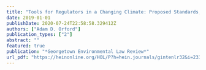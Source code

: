 ```yaml
---
title: "Tools for Regulators in a Changing Climate: Proposed Standards, State Policies, and Case Studies from the Western Grid"
date: 2019-01-01
publishDate: 2020-07-24T22:58:58.329412Z
authors: ["Adam D. Orford"]
publication_types: ["2"]
abstract: ""
featured: true
publication: "*Georgetown Environmental Law Review*"
url_pdf: "https://heinonline.org/HOL/P?h=hein.journals/gintenlr32&i=233"
---
```


